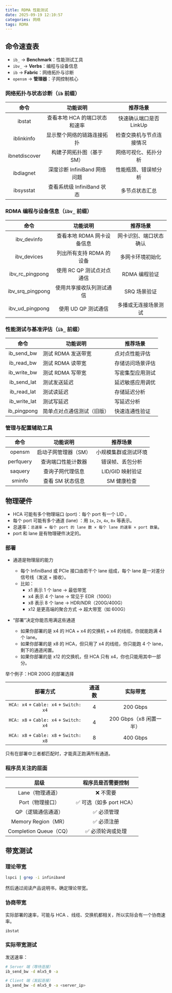 ```yaml
---
title: RDMA 性能测试
date: 2025-09-19 12:10:57
categories: 网络
tags: RDMA
---
```


## 命令速查表

- `ib_` → **Benchmark**：性能测试工具
- `ibv_` → **Verbs**：编程与设备信息
- `ib` → **Fabric**：网络拓扑与诊断
- `opensm` → **管理器**：子网控制核心

### 网络拓扑与状态诊断（`ib` 前缀）

|     命令      |           功能说明            |         推荐场景         |
| :-----------: | :---------------------------: | :----------------------: |
|    ibstat     | 查看本地 HCA 的端口状态和速率 | 快速确认端口是否 LinkUp  |
|  iblinkinfo   |  显示整个网络的链路连接拓扑   | 检查交换机与节点连接情况 |
| ibnetdiscover |   构建子网拓扑图（基于 SM）   |   网络可视化、拓扑分析   |
|   ibdiagnet   | 深度诊断 InfiniBand 网络问题  |   性能瓶颈、错误帧分析   |
|   ibsysstat   |  查看系统级 InfiniBand 状态   |      多节点状态汇总      |

### RDMA 编程与设备信息（`ibv_` 前缀）

|       命令       |          功能说明          |        推荐场景        |
| :--------------: | :------------------------: | :--------------------: |
|   ibv_devinfo    | 查看本地 RDMA 网卡设备信息 | 网卡识别、端口状态确认 |
|   ibv_devices    |  列出所有支持 RDMA 的设备  |    多网卡环境初始化    |
| ibv_rc_pingpong  | 使用 RC QP 测试点对点通信  |     RDMA 编程验证      |
| ibv_srq_pingpong |  使用共享接收队列测试通信  |      SRQ 场景验证      |
| ibv_ud_pingpong  |    使用 UD QP 测试通信     |  多播或无连接场景测试  |

### 性能测试与基准评估（`ib_` 前缀）

|     命令     | 功能说明                   | 推荐场景         |
| :----------: | -------------------------- | ---------------- |
|  ib_send_bw  | 测试 RDMA 发送带宽         | 点对点性能评估   |
|  ib_read_bw  | 测试 RDMA 读带宽           | 存储访问场景评估 |
| ib_write_bw  | 测试 RDMA 写带宽           | 写密集型应用测试 |
| ib_send_lat  | 测试发送延迟               | 延迟敏感应用调优 |
| ib_read_lat  | 测试读延迟                 | 存储延迟分析     |
| ib_write_lat | 测试写延迟                 | 写延迟分析       |
| ib_pingpong  | 简单点对点通信测试（旧版） | 快速连通性验证   |

### 管理与配置辅助工具

|   命令    |       功能说明       |       推荐场景       |
| :-------: | :------------------: | :------------------: |
|  opensm   | 启动子网管理器（SM） | 小规模集群或测试环境 |
| perfquery |  查询端口性能计数器  |   错误帧、丢包分析   |
|  saquery  |   查询子网代理信息   |   LID/GID 映射验证   |
|  sminfo   |   查看 SM 状态信息   |     SM 健康检查      |

## 物理硬件

- HCA 可能有多个物理端口 (port)：每个 port 有一个 LID 。
- 每个 port 可能有多个通道 (lane) ：用 `1x`, `2x`, `4x`, `8x` 等表示。
- 总速率：`总速率 = 每个 port 的 lane 数 × 每个 lane 的速率 × port 数量`。
- port 和 lane 是有物理硬件决定的。

### 部署

- 通道是物理层的能力

  - 每个 InfiniBand 或 PCIe 接口由若干个 lane 组成，每个 lane 是一对差分信号线（发送 + 接收）。
  - 比如：
    - x1 表示 1 个 lane → 最低带宽
    - x4 表示 4 个 lane → 常见于 EDR（100G）
    - x8 表示 8 个 lane → HDR/NDR（200G/400G）
    - x12 是更高端的聚合方式 → 超大带宽（如 600G）

- “部署”决定你能否用满这些通道

  - 如果你部署的是 x4 的 HCA + x4 的交换机 + x4 的线缆，你就能跑满 4 个 lane。
  - 如果你部署的是 x8 的 HCA，但只用了 x4 的线缆，你只能跑 4 个 lane，剩下的通道闲置。
  - 如果你部署的是 x12 的交换机，但 HCA 只有 x4，你也只能用其中一部分。

举个例子：HDR 200G 的部署选择

|                部署方式                | 通道数 |        实际带宽         |
| :------------------------------------: | :----: | :---------------------: |
| `HCA: x4` + `Cable: x4` + `Switch: x4` |   4    |        200 Gbps         |
| `HCA: x8` + `Cable: x4` + `Switch: x4` |   4    | 200 Gbps（x8 闲置一半） |
| `HCA: x8` + `Cable: x8` + `Switch: x8` |   8    |        400 Gbps         |

只有在部署中三者都匹配时，才能真正跑满所有通道。

### 程序员关注的层面

|          层级          |    程序员是否需要控制    |
| :--------------------: | :----------------------: |
|    Lane（物理通道）    |        ❌ 不需要         |
|    Port（物理接口）    | ✅ 可选（如多 port HCA） |
|   QP（逻辑通信通道）   |       ✅ 必须管理        |
|  Memory Region（MR）   |       ✅ 必须注册        |
| Completion Queue（CQ） |    ✅ 必须轮询或处理     |

## 带宽测试

### 理论带宽

```bash
lspci | grep -i infiniband
```

然后通过阅读产品说明书，确定理论带宽。

### 协商带宽

实际部署的速率，可能与 HCA 、线缆、交换机都相关，所以实际会有一个协商速率。

```bash
ibstat
```

### 实际带宽测试

发送速率：

```bash
# Server 端（等待连接）
ib_send_bw -d mlx5_0 -a

# Client 端（发起连接）
ib_send_bw -d mlx5_0 -a <server_ip>
```
